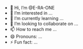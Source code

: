 - 👋 Hi, I’m @E-RA-ONE
- 👀 I’m interested in ...
- 🌱 I’m currently learning ...
- 💞️ I’m looking to collaborate on ...
- 📫 How to reach me ...
- 😄 Pronouns: ...
- ⚡ Fun fact: ...

<!---
E-RA-ONE/E-RA-ONE is a ✨ special ✨ repository because its `README.md` (this file) appears on your GitHub profile.
You can click the Preview link to take a look at your changes.
--->

